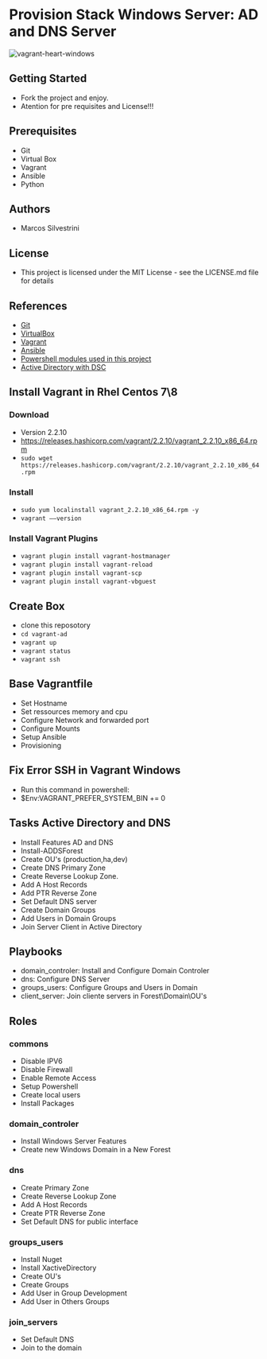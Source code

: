 # Provision Stack Windows Server: AD and DNS Server
![vagrant-heart-windows](https://user-images.githubusercontent.com/62715900/95867284-5d0a7800-0d3f-11eb-8bf3-0e48db6efd19.jpg)


## Getting Started

- Fork the project and enjoy.
- Atention for pre requisites and License!!!

## Prerequisites

- Git
- Virtual Box
- Vagrant
- Ansible
- Python

## Authors

- Marcos Silvestrini

## License

- This project is licensed under the MIT License - see the LICENSE.md file for details

## References

- [Git](https://git-scm.com/doc)
- [VirtualBox](https://www.virtualbox.org/wiki/Documentation)
- [Vagrant](https://www.vagrantup.com/docs/index.html)
- [Ansible](https://docs.ansible.com/ansible/latest/index.html)
- [Powershell modules used in this project](https://docs.microsoft.com/en-us/powershell/module/)
- [Active Directory with DSC](http://www.ntweekly.com/2020/08/28/create-organizational-units-with-ansible-on-active-directory/)

## Install Vagrant in Rhel Centos 7\8

### Download

- Version 2.2.10
- https://releases.hashicorp.com/vagrant/2.2.10/vagrant_2.2.10_x86_64.rpm
- `sudo wget https://releases.hashicorp.com/vagrant/2.2.10/vagrant_2.2.10_x86_64.rpm`

### Install

- `sudo yum localinstall vagrant_2.2.10_x86_64.rpm -y`
- `vagrant ––version`

### Install Vagrant Plugins

- `vagrant plugin install vagrant-hostmanager`
- `vagrant plugin install vagrant-reload`
- `vagrant plugin install vagrant-scp`
- `vagrant plugin install vagrant-vbguest`

## Create Box

- clone this reposotory
- `cd vagrant-ad`
- `vagrant up`
- `vagrant status`
- `vagrant ssh`

## Base Vagrantfile

- Set Hostname
- Set ressources memory and cpu
- Configure Network and forwarded port
- Configure Mounts
- Setup Ansible
- Provisioning

## Fix Error SSH in Vagrant Windows

- Run this command in powershell:
- $Env:VAGRANT_PREFER_SYSTEM_BIN += 0

## Tasks Active Directory and DNS

- Install Features AD and DNS
- Install-ADDSForest
- Create OU's (production,ha,dev)
- Create DNS Primary Zone
- Create Reverse Lookup Zone.
- Add A Host Records
- Add PTR Reverse Zone
- Set Default DNS server
- Create Domain Groups
- Add Users in Domain Groups
- Join Server Client in Active Directory

## Playbooks

- domain_controler: Install and Configure Domain Controler
- dns: Configure DNS Server
- groups_users: Configure Groups and Users in Domain
- client_server: Join cliente servers in Forest\Domain\OU's

## Roles

### commons

- Disable IPV6
- Disable Firewall
- Enable Remote Access
- Setup Powershell
- Create local users
- Install Packages

### domain_controler

- Install Windows Server Features
- Create new Windows Domain in a New Forest

### dns

- Create Primary Zone
- Create Reverse Lookup Zone
- Add A Host Records
- Create PTR Reverse Zone
- Set Default DNS for public interface

### groups_users

- Install Nuget
- Install XactiveDirectory
- Create OU's
- Create Groups
- Add User in Group Development
- Add User in Others Groups

### join_servers

- Set Default DNS
- Join to the domain
